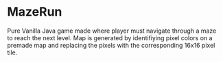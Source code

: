 # MazeRun

Pure Vanilla Java game made where player must navigate through a maze to reach the next level. Map is generated by identifiying pixel colors on a premade map and replacing the pixels with the corresponding 16x16 pixel tile.
